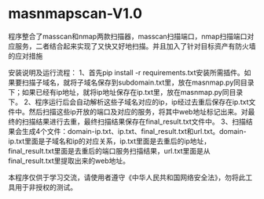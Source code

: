# masnmapscan-V1.0
程序整合了masscan和nmap两款扫描器，masscan扫描端口，nmap扫描端口对应服务，二者结合起来实现了又快又好地扫描。并且加入了针对目标资产有防火墙的应对措施

安装说明及运行流程：
1、首先pip install -r requirements.txt安装所需插件。如果要扫描子域名，就将子域名保存到subdomain.txt里，放在masnmap.py同目录下；如果已经有ip地址，就将ip地址保存在ip.txt里，放在masnmap.py同目录下。
2、程序运行后会自动解析这些子域名对应的ip，ip经过去重后保存在ip.txt文件中。然后扫描这些ip开放的端口及对应的服务，将其中web地址标记出来。对最终的扫描结果进行去重，最终扫描结果保存在final_result.txt文件中。
3、扫描结果会生成4个文件：domain-ip.txt、ip.txt、final_result.txt和url.txt。domain-ip.txt里面是子域名和ip的对应关系，ip.txt里面是去重后的ip地址，final_result.txt里面是去重后的端口服务扫描结果，url.txt里面是从final_result.txt里提取出来的web地址。

本程序仅供于学习交流，请使用者遵守《中华人民共和国网络安全法》，勿将此工具用于非授权的测试。

